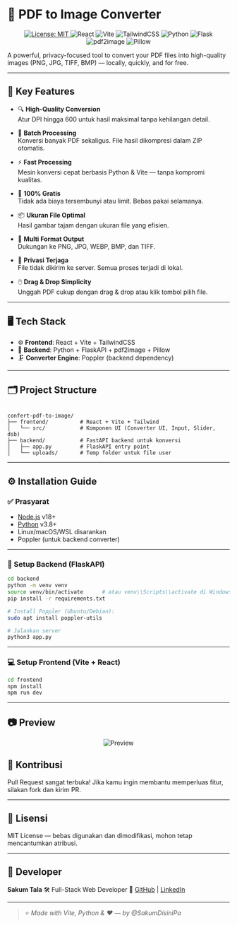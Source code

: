 # 📸 PDF to Image Converter

<p align="center">
  <a href="https://github.com/SakumDisiniPa/confert-pdf-to-image/blob/main/LICENSE">
    <img alt="License: MIT" src="https://img.shields.io/badge/license-MIT-blue.svg" />
  </a>
  <img alt="React" src="https://img.shields.io/badge/Frontend-React-blue?logo=react&logoColor=white&style=flat-square" />
  <img alt="Vite" src="https://img.shields.io/badge/Build-Vite-646CFF?logo=vite&logoColor=white&style=flat-square" />
  <img alt="TailwindCSS" src="https://img.shields.io/badge/Style-TailwindCSS-38B2AC?logo=tailwind-css&logoColor=white&style=flat-square" />
  <img alt="Python" src="https://img.shields.io/badge/Backend-Python-3776AB?logo=python&logoColor=white&style=flat-square" />
  <img alt="Flask" src="https://img.shields.io/badge/API-Flask-000000?logo=flask&logoColor=white&style=flat-square" />
  <img alt="pdf2image" src="https://img.shields.io/badge/Lib-pdf2image-yellow?style=flat-square" />
  <img alt="Pillow" src="https://img.shields.io/badge/Image-Pillow-lightgrey?style=flat-square" />
</p>

A powerful, privacy-focused tool to convert your PDF files into high-quality images (PNG, JPG, TIFF, BMP) — locally, quickly, and for free.

---

## 🚀 Key Features

- 🔍 **High-Quality Conversion**  
  Atur DPI hingga 600 untuk hasil maksimal tanpa kehilangan detail.

- 📁 **Batch Processing**  
  Konversi banyak PDF sekaligus. File hasil dikompresi dalam ZIP otomatis.

- ⚡ **Fast Processing**  
  Mesin konversi cepat berbasis Python & Vite — tanpa kompromi kualitas.

- 💸 **100% Gratis**  
  Tidak ada biaya tersembunyi atau limit. Bebas pakai selamanya.

- 📦 **Ukuran File Optimal**  
  Hasil gambar tajam dengan ukuran file yang efisien.

- 🧠 **Multi Format Output**  
  Dukungan ke PNG, JPG, WEBP, BMP, dan TIFF.

- 🔐 **Privasi Terjaga**  
  File tidak dikirim ke server. Semua proses terjadi di lokal.

- 🖱️ **Drag & Drop Simplicity**  
  Unggah PDF cukup dengan drag & drop atau klik tombol pilih file.

---

## 🖥️ Tech Stack

- ⚙️ **Frontend**: React + Vite + TailwindCSS 
- 🐍 **Backend**: Python + FlaskAPI + pdf2image + Pillow
- 🗜️ **Converter Engine**: Poppler (backend dependency)

---

## 🗂️ Project Structure

```

confert-pdf-to-image/
├── frontend/          # React + Vite + Tailwind
│   └── src/           # Komponen UI (Converter UI, Input, Slider, dsb)
├── backend/           # FastAPI backend untuk konversi
│   ├── app.py         # FlaskAPI entry point
│   └── uploads/       # Temp folder untuk file user

````

---

## ⚙️ Installation Guide

### ✅ Prasyarat
- [Node.js](https://nodejs.org/) v18+
- [Python](https://www.python.org/) v3.8+
- Linux/macOS/WSL disarankan
- Poppler (untuk backend converter)

---

### 🔧 Setup Backend (FlaskAPI)

```bash
cd backend
python -m venv venv
source venv/bin/activate      # atau venv\\Scripts\\activate di Windows
pip install -r requirements.txt

# Install Poppler (Ubuntu/Debian):
sudo apt install poppler-utils

# Jalankan server
python3 app.py
````

---

### 💻 Setup Frontend (Vite + React)

```bash
cd frontend
npm install
npm run dev
```

---

## 📷 Preview

<p align="center">
  <img alt="Preview" src="https://i.ibb.co/S7sYs8QH/Screenshot-from-2025-07-05-21-29-09.png" />
</p>

## 🤝 Kontribusi

Pull Request sangat terbuka!
Jika kamu ingin membantu memperluas fitur, silakan fork dan kirim PR.

---

## 📄 Lisensi

MIT License — bebas digunakan dan dimodifikasi, mohon tetap mencantumkan atribusi.

---

## 👤 Developer

**Sakum Tala**
🛠️ Full-Stack Web Developer
🔗 [GitHub](https://github.com/SakumDisiniPa) | [LinkedIn](https://www.linkedin.com/in/sakum-tala-6b304a348/)

---

> ⭐ *Made with Vite, Python & ❤️ — by @SakumDisiniPa*
